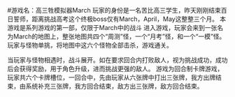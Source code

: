 #游戏名：高三牲模拟器March
玩家的身份是一名苦比高三学生，昨天刚刚结束百日誓师，距离挑战高考这个终极boss仅有March，April，May这整整三个月。
本游戏是系列游戏的第一部，仅限于March中的战斗
进入游戏，玩家会来到一张名为March的地图上，整张地图共四个“周测”怪，一个“月考”怪，和一个“一模”怪。玩家与怪物单挑，将地图中这六个怪物全部击杀，游戏通关。

当玩家与怪物相遇时，战斗展开。如在要求回合内打败敌人，视为挑战成功，成功后会获得奖励，用于角色升级，进而挑战更强的敌人。
游戏为回合制卡牌游戏，玩家共六个卡牌槽位，一回合中，先由玩家从六张牌中打出三张牌，我方出牌结束，由系统补充三张牌，我方回合结束，敌方出三张牌，敌方回合结束。